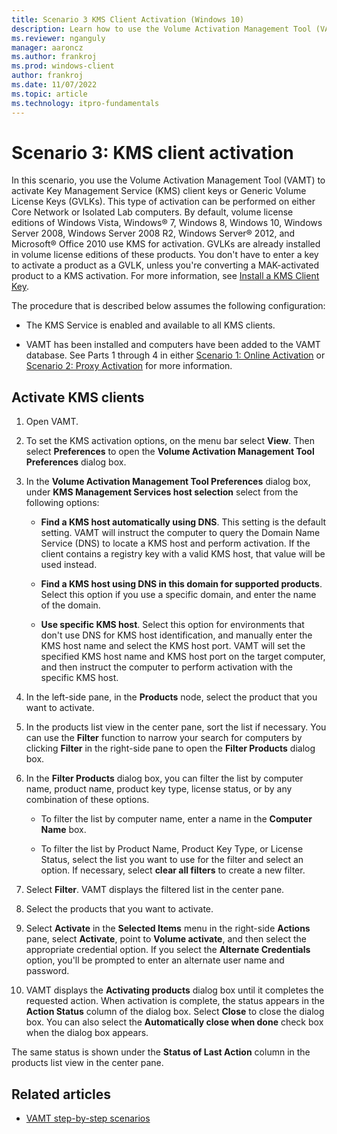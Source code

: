 ```yaml
---
title: Scenario 3 KMS Client Activation (Windows 10)
description: Learn how to use the Volume Activation Management Tool (VAMT) to activate Key Management Service (KMS) client keys or Generic Volume License Keys (GVLKs).
ms.reviewer: nganguly
manager: aaroncz
ms.author: frankroj
ms.prod: windows-client
author: frankroj
ms.date: 11/07/2022
ms.topic: article
ms.technology: itpro-fundamentals
---
```


# Scenario 3: KMS client activation

In this scenario, you use the Volume Activation Management Tool (VAMT) to activate Key Management Service (KMS) client keys or Generic Volume License Keys (GVLKs). This type of activation can be performed on either Core Network or Isolated Lab computers. By default, volume license editions of Windows Vista, Windows® 7, Windows 8, Windows 10, Windows Server 2008, Windows Server 2008 R2, Windows Server® 2012, and Microsoft® Office 2010 use KMS for activation. GVLKs are already installed in volume license editions of these products. You don't have to enter a key to activate a product as a GVLK, unless you're converting a MAK-activated product to a KMS activation. For more information, see [Install a KMS Client Key](install-kms-client-key-vamt.md).

The procedure that is described below assumes the following configuration:

- The KMS Service is enabled and available to all KMS clients.

- VAMT has been installed and computers have been added to the VAMT database. See Parts 1 through 4 in either [Scenario 1: Online Activation](scenario-online-activation-vamt.md) or [Scenario 2: Proxy Activation](scenario-proxy-activation-vamt.md) for more information.

## Activate KMS clients

1. Open VAMT.

2. To set the KMS activation options, on the menu bar select **View**. Then select **Preferences** to open the **Volume Activation Management Tool Preferences** dialog box.

3. In the **Volume Activation Management Tool Preferences** dialog box, under **KMS Management Services host selection** select from the following options:

    - **Find a KMS host automatically using DNS**. This setting is the default setting. VAMT will instruct the computer to query the Domain Name Service (DNS) to locate a KMS host and perform activation. If the client contains a registry key with a valid KMS host, that value will be used instead.

    - **Find a KMS host using DNS in this domain for supported products**. Select this option if you use a specific domain, and enter the name of the domain.

    - **Use specific KMS host**. Select this option for environments that don't use DNS for KMS host identification, and manually enter the KMS host name and select the KMS host port. VAMT will set the specified KMS host name and KMS host port on the target computer, and then instruct the computer to perform activation with the specific KMS host.

4. In the left-side pane, in the **Products** node, select the product that you want to activate.

5. In the products list view in the center pane, sort the list if necessary. You can use the **Filter** function to narrow your search for computers by clicking **Filter** in the right-side pane to open the **Filter Products** dialog box.

6. In the **Filter Products** dialog box, you can filter the list by computer name, product name, product key type, license status, or by any combination of these options.
    - To filter the list by computer name, enter a name in the **Computer Name** box.

    - To filter the list by Product Name, Product Key Type, or License Status, select the list you want to use for the filter and select an option. If necessary, select **clear all filters** to create a new filter.

7. Select **Filter**. VAMT displays the filtered list in the center pane.

8. Select the products that you want to activate.

9. Select **Activate** in the **Selected Items** menu in the right-side **Actions** pane, select **Activate**, point to **Volume activate**, and then select the appropriate credential option. If you select the **Alternate Credentials** option, you'll be prompted to enter an alternate user name and password.

10. VAMT displays the **Activating products** dialog box until it completes the requested action. When activation is complete, the status appears in the **Action Status** column of the dialog box. Select **Close** to close the dialog box. You can also select the **Automatically close when done** check box when the dialog box appears.

The same status is shown under the **Status of Last Action** column in the products list view in the center pane.

## Related articles

- [VAMT step-by-step scenarios](vamt-step-by-step.md)
